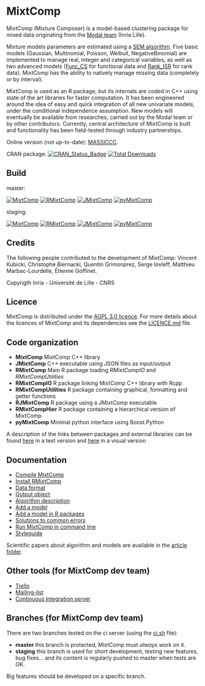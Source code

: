 # MixtComp

MixtComp (Mixture Composer) is a model-based clustering package for mixed data originating from the [Modal team](https://modal.lille.inria.fr/wikimodal/doku.php) (Inria Lille).

Mixture models parameters are estimated using a [SEM algorithm](MixtComp/docs/article/SEM.pdf). Five basic models (Gaussian, Multinomial, Poisson, Weibull, NegativeBinomial) are implemented to manage real, integer and categorical variables, as well as two advanced models ([Func_CS](MixtComp/docs/article/functionalModel.pdf) for functional data and [Rank_ISR](MixtComp/docs/article/rankModel.pdf) for rank data). MixtComp has the ability to natively manage missing data (completely or by interval).

MixtComp is used as an R package, but its internals are coded in C++ using state of the art libraries for faster computation. It has been engineered around the idea of easy and quick integration of all new univariate models, under the conditional independence assumption. New models will eventually be available from researches, carried out by the Modal team or by other contributors. Currently, central architecture of MixtComp is built and functionality has been field-tested through industry partnerships.

Online version (not up-to-date): [MASSICCC](https://massiccc.lille.inria.fr/).

CRAN package: [![CRAN_Status_Badge](http://www.r-pkg.org/badges/version/RMixtComp)](https://cran.r-project.org/package=RMixtComp)
[![Total Downloads](http://cranlogs.r-pkg.org/badges/grand-total/RMixtComp?color=blue)](http://cranlogs.r-pkg.org/badges/grand-total/RMixtComp)

## Build

master:

[![MixtComp](https://github.com/modal-inria/MixtComp/actions/workflows/MixtComp.yml/badge.svg?branch=master)](https://github.com/modal-inria/MixtComp/actions/workflows/MixtComp.yml?query=branch%3Amaster)
[![RMixtComp](https://github.com/modal-inria/MixtComp/actions/workflows/RMixtComp.yml/badge.svg?branch=master)](https://github.com/modal-inria/MixtComp/actions/workflows/RMixtComp.yml?query=branch%3Amaster)
[![JMixtComp](https://github.com/modal-inria/MixtComp/actions/workflows/JMixtComp.yml/badge.svg?branch=master)](https://github.com/modal-inria/MixtComp/actions/workflows/JMixtComp.yml?query=branch%3Amaster)
[![pyMixtComp](https://github.com/modal-inria/MixtComp/actions/workflows/pyMixtComp.yml/badge.svg?branch=master)](https://github.com/modal-inria/MixtComp/actions/workflows/pyMixtComp.yml?query=branch%3Amaster)

staging:

[![MixtComp](https://github.com/modal-inria/MixtComp/actions/workflows/MixtComp.yml/badge.svg?branch=staging)](https://github.com/modal-inria/MixtComp/actions/workflows/MixtComp.yml?query=branch%3Astaging)
[![RMixtComp](https://github.com/modal-inria/MixtComp/actions/workflows/RMixtComp.yml/badge.svg?branch=staging)](https://github.com/modal-inria/MixtComp/actions/workflows/RMixtComp.yml?query=branch%3Astaging)
[![JMixtComp](https://github.com/modal-inria/MixtComp/actions/workflows/JMixtComp.yml/badge.svg?branch=staging)](https://github.com/modal-inria/MixtComp/actions/workflows/JMixtComp.yml?query=branch%3Astaging)
[![pyMixtComp](https://github.com/modal-inria/MixtComp/actions/workflows/pyMixtComp.yml/badge.svg?branch=staging)](https://github.com/modal-inria/MixtComp/actions/workflows/pyMixtComp.yml?query=branch%3Astaging)

## Credits

The following people contributed to the development of MixtComp: Vincent Kubicki, Christophe Biernacki, Quentin Grimonprez, Serge Iovleff, Matthieu Marbac-Lourdelle, Étienne Goffinet.

Copyrigth Inria - Université de Lille - CNRS

## Licence

MixtComp is distributed under the [AGPL 3.0 licence](https://www.gnu.org/licenses/agpl-3.0.en.html). For more details about the licences of MixtComp and its dependencies see the [LICENCE.md](LICENCE.md) file.

## Code organization

* **MixtComp** MixtComp C++ library
* **JMixtComp** C++ executable using JSON files as input/output
* **RMixtComp** Main R package loading *RMixtCompIO* and *RMixtCompUtilities*
* **RMixtCompIO** R package linking MixtComp C++ library with Rcpp
* **RMixtCompUtilities** R package containing graphical, formatting and getter functions
* **RJMixtComp** R package using a JMixtComp executable
* **RMixtCompHier** R package containing a hierarchical version of MixtComp
* **pyMixtComp** Minimal python interface using Boost.Python

A description of the links between packages and external libraries can be found [here](architecture.md) in a text version and [here](graphArchitecture.png) in a visual version

## Documentation

* [Compile MixtComp](MixtComp/README.md)
* [Install RMixtComp](RMixtComp/README.md)
* [Data format](MixtComp/docs/dataFormat.md)
* [Output object](MixtComp/docs/objectOutput.md)
* [Algorithm description](MixtComp/docs/algoDesc.md)
* [Add a model](MixtComp/docs/howToAddModel.md)
* [Add a model in R packages](MixtComp/docs/howToAddModelInR.md)
* [Solutions to common errors](MixtComp/docs/error.md)
* [Run MixtComp in command line](JMixtComp/README.md)
* [Styleguide](MixtComp/docs/styleguide.md)

Scientific papers about algorithm and models are available in the [article folder](MixtComp/docs/article/).

## Other tools (for MixtComp dev team)

* [Trello](https://trello.com/b/vTK9pUM4/mixtcomp)
* [Mailing-list](https://sympa.inria.fr/sympa/info/mixtcomp-dev)
* [Continuous integration server](https://ci.inria.fr/mixtcomp/)

## Branches (for MixtComp dev team)

There are two branches tested on the ci server (using the [ci.sh](ci.sh) file):

* **master** this branch is protected, MixtComp must *always* work on it.
* **staging** this branch is used for short development, testing new features, bug fixes... and its content is regularly pushed to master when tests are OK.

Big features should be developed on a specific branch.

